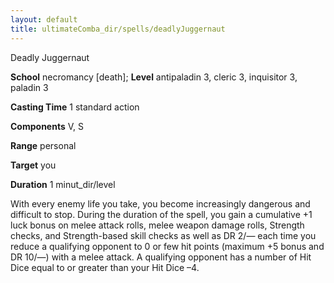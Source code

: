 ```yaml
---
layout: default
title: ultimateComba_dir/spells/deadlyJuggernaut
---
```

Deadly Juggernaut

**School** necromancy [death]; **Level** antipaladin 3, cleric 3, inquisitor 3, paladin 3

**Casting Time** 1 standard action

**Components** V, S

**Range** personal

**Target** you

**Duration** 1 minut_dir/level

With every enemy life you take, you become increasingly dangerous and difficult to stop. During the duration of the spell, you gain a cumulative +1 luck bonus on melee attack rolls, melee weapon damage rolls, Strength checks, and Strength-based skill checks as well as DR 2/— each time you reduce a qualifying opponent to 0 or few hit points (maximum +5 bonus and DR 10/—) with a melee attack. A qualifying opponent has a number of Hit Dice equal to or greater than your Hit Dice –4.

